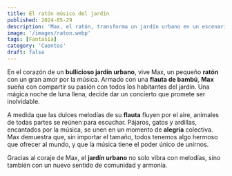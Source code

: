 ```yaml
---
title: El ratón músico del jardín
published: 2024-05-29
description: 'Max, el ratón, transforma un jardín urbano en un escenario de unidad y música con su flauta de bambú'
image: '/images/raton.webp'
tags: [Fantasía]
category: 'Cuentos'
draft: false 
---
```

En el corazón de un **bullicioso jardín urbano**, vive Max, un pequeño **ratón** con un gran amor por la música. Armado con una **flauta de bambú**, **Max** sueña con compartir su pasión con todos los habitantes del jardín. Una mágica noche de luna llena, decide dar un concierto que promete ser inolvidable.

A medida que las dulces melodías de su **flauta** fluyen por el aire, animales de todas partes se reúnen para escuchar. Pájaros, gatos y ardillas, encantados por la música, se unen en un momento de **alegría** colectiva. Max demuestra que, sin importar el tamaño, todos tenemos algo hermoso que ofrecer al mundo, y que la música tiene el poder único de unirnos.

Gracias al coraje de Max, el **jardín urbano** no solo vibra con melodías, sino también con un nuevo sentido de comunidad y armonía.